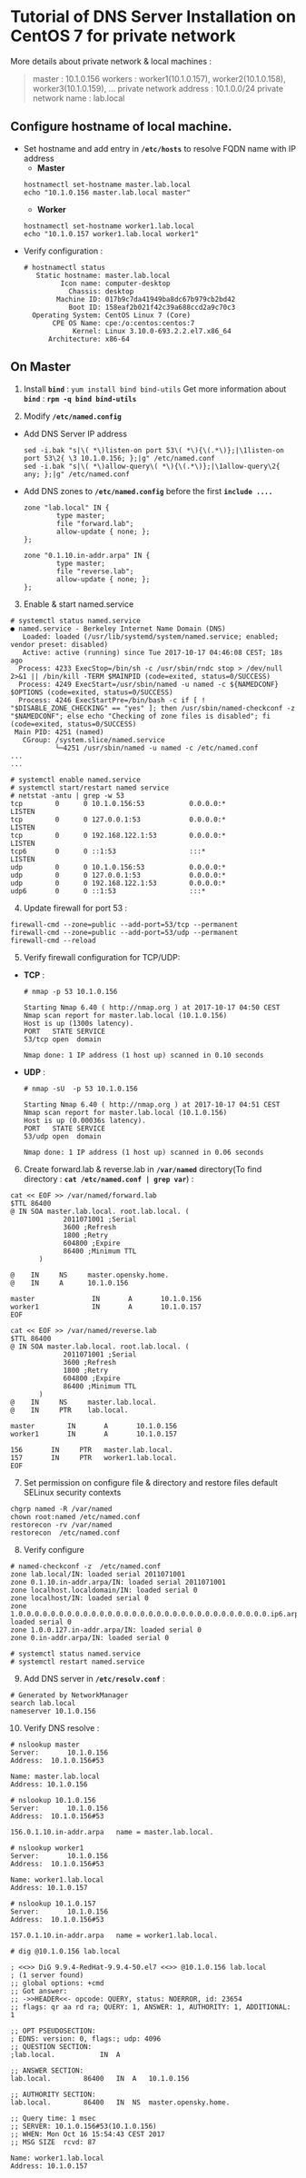# Tutorial of DNS Server Installation on CentOS 7 for private network

More details about private network & local machines :

> master : 10.1.0.156
> workers : worker1(10.1.0.157), worker2(10.1.0.158), worker3(10.1.0.159), ...
> private network address : 10.1.0.0/24
> private network name : lab.local

## Configure hostname of local machine.
- Set hostname and add entry in **`/etc/hosts`** to resolve FQDN name with IP address
  - **Master**
  ```
  hostnamectl set-hostname master.lab.local
  echo "10.1.0.156 master.lab.local master"
  ```
  - **Worker**
  ```
  hostnamectl set-hostname worker1.lab.local
  echo "10.1.0.157 worker1.lab.local worker1"
  ```
- Verify configuration :
  ```
  # hostnamectl status
     Static hostname: master.lab.local
           Icon name: computer-desktop
             Chassis: desktop
          Machine ID: 017b9c7da41949ba8dc67b979cb2bd42
             Boot ID: 158eaf2b021f42c39a688ccd2a9c70c3
    Operating System: CentOS Linux 7 (Core)
         CPE OS Name: cpe:/o:centos:centos:7
              Kernel: Linux 3.10.0-693.2.2.el7.x86_64
        Architecture: x86-64
  ```


## On Master
1. Install **`bind`** : `yum install bind bind-utils`
   Get more information about **`bind`** : **`rpm -q bind bind-utils`**

2. Modify **`/etc/named.config`**
- Add DNS Server IP address
  ```
  sed -i.bak "s|\( *\)listen-on port 53\( *\){\(.*\)};|\1listen-on port 53\2{ \3 10.1.0.156; };|g" /etc/named.conf
  sed -i.bak "s|\( *\)allow-query\( *\){\(.*\)};|\1allow-query\2{ any; };|g" /etc/named.conf
  ```
- Add DNS zones to **`/etc/named.config`** before the first **`include ....`**
  ```
  zone "lab.local" IN {
          type master;
          file "forward.lab";
          allow-update { none; };
  };

  zone "0.1.10.in-addr.arpa" IN {
          type master;
          file "reverse.lab";
          allow-update { none; };
  };
  ```
3. Enable & start named.service
  ```
  # systemctl status named.service
  ● named.service - Berkeley Internet Name Domain (DNS)
     Loaded: loaded (/usr/lib/systemd/system/named.service; enabled; vendor preset: disabled)
     Active: active (running) since Tue 2017-10-17 04:46:08 CEST; 18s ago
    Process: 4233 ExecStop=/bin/sh -c /usr/sbin/rndc stop > /dev/null 2>&1 || /bin/kill -TERM $MAINPID (code=exited, status=0/SUCCESS)
    Process: 4249 ExecStart=/usr/sbin/named -u named -c ${NAMEDCONF} $OPTIONS (code=exited, status=0/SUCCESS)
    Process: 4246 ExecStartPre=/bin/bash -c if [ ! "$DISABLE_ZONE_CHECKING" == "yes" ]; then /usr/sbin/named-checkconf -z "$NAMEDCONF"; else echo "Checking of zone files is disabled"; fi (code=exited, status=0/SUCCESS)
   Main PID: 4251 (named)
     CGroup: /system.slice/named.service
             └─4251 /usr/sbin/named -u named -c /etc/named.conf
  ...
  ...
  
  # systemctl enable named.service
  # systemctl start/restart named service
  # netstat -antu | grep -w 53
  tcp        0      0 10.1.0.156:53           0.0.0.0:*               LISTEN     
  tcp        0      0 127.0.0.1:53            0.0.0.0:*               LISTEN     
  tcp        0      0 192.168.122.1:53        0.0.0.0:*               LISTEN     
  tcp6       0      0 ::1:53                  :::*                    LISTEN     
  udp        0      0 10.1.0.156:53           0.0.0.0:*                          
  udp        0      0 127.0.0.1:53            0.0.0.0:*                          
  udp        0      0 192.168.122.1:53        0.0.0.0:*                          
  udp6       0      0 ::1:53                  :::*                               
  ```
4. Update firewall for port 53 :
  ```
  firewall-cmd --zone=public --add-port=53/tcp --permanent
  firewall-cmd --zone=public --add-port=53/udp --permanent
  firewall-cmd --reload
  ```
5. Verify firewall configuration for TCP/UDP:
- **TCP** :
  ```
  # nmap -p 53 10.1.0.156

  Starting Nmap 6.40 ( http://nmap.org ) at 2017-10-17 04:50 CEST
  Nmap scan report for master.lab.local (10.1.0.156)
  Host is up (1300s latency).
  PORT   STATE SERVICE
  53/tcp open  domain

  Nmap done: 1 IP address (1 host up) scanned in 0.10 seconds
  ```
- **UDP** :
  ```
  # nmap -sU  -p 53 10.1.0.156

  Starting Nmap 6.40 ( http://nmap.org ) at 2017-10-17 04:51 CEST
  Nmap scan report for master.lab.local (10.1.0.156)
  Host is up (0.00036s latency).
  PORT   STATE SERVICE
  53/udp open  domain

  Nmap done: 1 IP address (1 host up) scanned in 0.06 seconds
  ```
6. Create forward.lab & reverse.lab in **`/var/named`** directory(To find directory : **`cat /etc/named.conf | grep var`**) :
  ```
  cat << EOF >> /var/named/forward.lab
  $TTL 86400
  @ IN SOA master.lab.local. root.lab.local. (
               2011071001 ;Serial
               3600 ;Refresh
               1800 ;Retry
               604800 ;Expire
               86400 ;Minimum TTL
         )

  @    IN     NS     master.opensky.home.
  @    IN     A      10.1.0.156

  master              IN       A       10.1.0.156
  worker1             IN       A       10.1.0.157
  EOF
  
  cat << EOF >> /var/named/reverse.lab 
  $TTL 86400
  @ IN SOA master.lab.local. root.lab.local. (
               2011071001 ;Serial
               3600 ;Refresh
               1800 ;Retry
               604800 ;Expire
               86400 ;Minimum TTL
         )
  @    IN     NS     master.lab.local.
  @    IN     PTR    lab.local.

  master        IN       A       10.1.0.156
  worker1       IN       A       10.1.0.157

  156       IN     PTR   master.lab.local.
  157       IN     PTR   worker1.lab.local.
  EOF
  ```
7. Set permission on configure file & directory and restore files default SELinux security contexts
  ```
  chgrp named -R /var/named
  chown root:named /etc/named.conf
  restorecon -rv /var/named
  restorecon  /etc/named.conf
  ```
8. Verify configure
  ```
  # named-checkconf -z  /etc/named.conf 
  zone lab.local/IN: loaded serial 2011071001
  zone 0.1.10.in-addr.arpa/IN: loaded serial 2011071001
  zone localhost.localdomain/IN: loaded serial 0
  zone localhost/IN: loaded serial 0
  zone 1.0.0.0.0.0.0.0.0.0.0.0.0.0.0.0.0.0.0.0.0.0.0.0.0.0.0.0.0.0.0.0.ip6.arpa/IN: loaded serial 0
  zone 1.0.0.127.in-addr.arpa/IN: loaded serial 0
  zone 0.in-addr.arpa/IN: loaded serial 0
  
  # systemctl status named.service
  # systemctl restart named.service
  ```
9. Add DNS server in **`/etc/resolv.conf`** :
  ```
  # Generated by NetworkManager
  search lab.local
  nameserver 10.1.0.156
  ```
10. Verify DNS resolve :
  ```
  # nslookup master
  Server:		10.1.0.156
  Address:	10.1.0.156#53

  Name:	master.lab.local
  Address: 10.1.0.156

  # nslookup 10.1.0.156
  Server:		10.1.0.156
  Address:	10.1.0.156#53

  156.0.1.10.in-addr.arpa	name = master.lab.local.
  
  # nslookup worker1
  Server:		10.1.0.156
  Address:	10.1.0.156#53

  Name:	worker1.lab.local
  Address: 10.1.0.157

  # nslookup 10.1.0.157
  Server:		10.1.0.156
  Address:	10.1.0.156#53

  157.0.1.10.in-addr.arpa	name = worker1.lab.local.

  # dig @10.1.0.156 lab.local

  ; <<>> DiG 9.9.4-RedHat-9.9.4-50.el7 <<>> @10.1.0.156 lab.local
  ; (1 server found)
  ;; global options: +cmd
  ;; Got answer:
  ;; ->>HEADER<<- opcode: QUERY, status: NOERROR, id: 23654
  ;; flags: qr aa rd ra; QUERY: 1, ANSWER: 1, AUTHORITY: 1, ADDITIONAL: 1

  ;; OPT PSEUDOSECTION:
  ; EDNS: version: 0, flags:; udp: 4096
  ;; QUESTION SECTION:
  ;lab.local.			IN	A

  ;; ANSWER SECTION:
  lab.local.		86400	IN	A	10.1.0.156

  ;; AUTHORITY SECTION:
  lab.local.		86400	IN	NS	master.opensky.home.

  ;; Query time: 1 msec
  ;; SERVER: 10.1.0.156#53(10.1.0.156)
  ;; WHEN: Mon Oct 16 15:54:43 CEST 2017
  ;; MSG SIZE  rcvd: 87

  Name:	worker1.lab.local
  Address: 10.1.0.157
  ```
